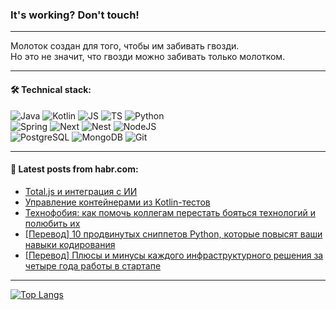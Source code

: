### It's working? Don't touch!

---
Молоток создан для того, чтобы им забивать гвозди. <br>
Но это не значит, что гвозди можно забивать только молотком.

---

#### 🛠️ Technical stack:

![Java](https://img.shields.io/badge/Java-informational?logo=Oracle&style=flat&logoColor=white&color=FF4500)
![Kotlin](https://img.shields.io/badge/Kotlin-informational?logo=Kotlin&style=flat&logoColor=white&color=774D97)
![JS](https://img.shields.io/badge/JS-informational?logo=javaScript&style=flat&logoColor=black&color=F7Df1E)
![TS](https://img.shields.io/badge/TypeScript-informational?logo=typeScript&style=flat&logoColor=black&color=017acc)
![Python](https://img.shields.io/badge/Python-informational?logo=Python&style=flat&logoColor=black&color=ffdd54) <br>
![Spring](https://img.shields.io/badge/SpringBoot-informational?logo=SpringBoot&style=flat&logoColor=white&color=6DB33F) 
![Next](https://img.shields.io/badge/Next.js-informational?logo=Next.js&style=flat&logoColor=white&color=3671a1)
![Nest](https://img.shields.io/badge/NestJS-informational?logo=NestJS&style=flat&logoColor=white&color=E0234E)
![NodeJS](https://img.shields.io/badge/NodeJS-informational?logo=node.js&style=flat&logoColor=white&color=70A760) <br>
![PostgreSQL](https://img.shields.io/badge/PostgreSQL-informational?logo=PostgreSQL&style=flat&logoColor=white&color=DAA520)
![MongoDB](https://img.shields.io/badge/MongoDB-informational?logo=MongoDB&style=flat&logoColor=white&color=870000)
![Git](https://img.shields.io/badge/Git-informational?logo=git&style=flat&logoColor=white&color=f74e28)

___

#### 💬 Latest posts from habr.com:

<!-- BLOG-POST-LIST:START -->
- [Total.js и интеграция с ИИ](https://habr.com/ru/companies/bothub/articles/793768/?utm_source=habrahabr&utm_medium=rss&utm_campaign=793768)
- [Управление контейнерами из Kotlin-тестов](https://habr.com/ru/companies/otus/articles/793052/?utm_source=habrahabr&utm_medium=rss&utm_campaign=793052)
- [Технофобия: как помочь коллегам перестать бояться технологий и полюбить их](https://habr.com/ru/companies/X5Tech/articles/793722/?utm_source=habrahabr&utm_medium=rss&utm_campaign=793722)
- [[Перевод] 10 продвинутых сниппетов Python, которые повысят ваши навыки кодирования](https://habr.com/ru/articles/793718/?utm_source=habrahabr&utm_medium=rss&utm_campaign=793718)
- [[Перевод] Плюсы и минусы каждого инфраструктурного решения за четыре года работы в стартапе](https://habr.com/ru/companies/ruvds/articles/793698/?utm_source=habrahabr&utm_medium=rss&utm_campaign=793698)
<!-- BLOG-POST-LIST:END -->

---
[![Top Langs](https://github-readme-stats-git-master-advtsetting-gmailcom.vercel.app/api/top-langs/?username=zloylis&langs_count=10&hide_title=false&title_color=e6edf3&size_weight=0.5&count_weight=0.5&layout=compact&hide_border=true&theme=dracula)](https://github.com/zloylis)

<!-- ![GitHub stats](https://github-readme-stats-git-master-advtsetting-gmailcom.vercel.app/api?username=zloylis&show_icons=true&hide_border=true&theme=dracula&hide_title=true&include_all_commits=true&count_private=true&hide=contribs&hide_rank=true) -->
